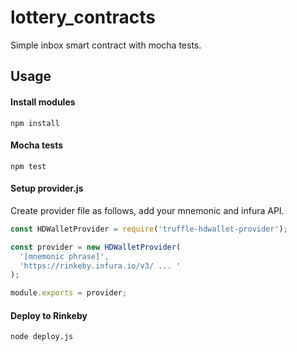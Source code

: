 # lottery_contracts

Simple inbox smart contract with mocha tests.

## Usage

#### Install modules
`npm install`

#### Mocha tests
`npm test`

#### Setup provider.js

Create provider file as follows, add your mnemonic and infura API.

```javascript
const HDWalletProvider = require('truffle-hdwallet-provider');

const provider = new HDWalletProvider(
  '[mnemonic phrase]',
  'https://rinkeby.infura.io/v3/ ... '
);

module.exports = provider;
```

#### Deploy to Rinkeby
`node deploy.js`
